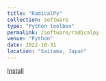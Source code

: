 ```yaml
---
title: "RadicalPy"
collection: software
type: "Python toolbox"
permalink: /software/radicalpy
venue: "Python"
date: 2022-10-31
location: "Saitama, Japan"
---
```



[Install](https://pypi.org/project/radicalpy/)
